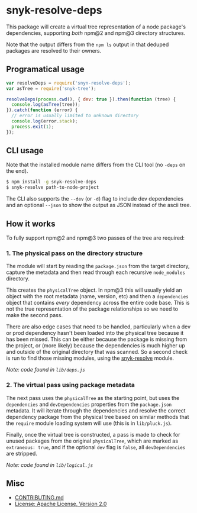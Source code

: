 # snyk-resolve-deps

This package will create a virtual tree representation of a node package's dependencies, supporting *both* npm@2 and npm@3 directory structures.

Note that the output differs from the `npm ls` output in that deduped packages are resolved to their owners.

## Programatical usage

```js
var resolveDeps = require('snyn-resolve-deps');
var asTree = require('snyk-tree');

resolveDeps(process.cwd(), { dev: true }).then(function (tree) {
  console.log(asTree(tree));
}).catch(function (error) {
  // error is usually limited to unknown directory
  console.log(error.stack);
  process.exit(1);
});
```

## CLI usage

Note that the installed module name differs from the CLI tool (no `-deps` on the end).

```bash
$ npm install -g snyk-resolve-deps
$ snyk-resolve path-to-node-project
```

The CLI also supports the `--dev` (or `-d`) flag to include dev dependencies and an optional `--json` to show the output as JSON instead of the ascii tree.

## How it works

To fully support npm@2 and npm@3 two passes of the tree are required:

### 1. The physical pass on the directory structure

The module will start by reading the `package.json` from the target directory, capture the metadata and then read through each recursive `node_modules` directory.

This creates the `physicalTree` object. In npm@3 this will usually yield an object with the root metadata (name, version, etc) and then a `dependencies` object that contains *every* dependency across the entire code base. This is not the true representation of the package relationships so we need to make the second pass.

There are also edge cases that need to be handled, particularly when a dev or prod dependency hasn't been loaded into the physical tree because it has been missed. This can be either because the package is missing from the project, or (more likely) because the dependencies is much higher up and outside of the original directory that was scanned. So a second check is run to find those missing modules, using the [snyk-resolve](https://www.npmjs.com/package/snyk-resolve) module.

*Note: code found in `lib/deps.js`*

### 2. The virtual pass using package metadata

The next pass uses the `physicalTree` as the starting point, but uses the `dependencies` and `devDependencies` properties from the `package.json` metadata. It will iterate through the dependencies and resolve the correct dependency package from the physical tree based on similar methods that the `require` module loading system will use (this is in `lib/pluck.js`).

Finally, once the virtual tree is constructed, a pass is made to check for unused packages from the original `physicalTree`, which are marked as `extraneous: true`, and if the optional `dev` flag is `false`, all `devDependencies` are stripped.

*Note: code found in `lib/logical.js`*

## Misc

* [CONTRIBUTING.md](CONTRIBUTING.md)
* [License: Apache License, Version 2.0](LICENSE)
